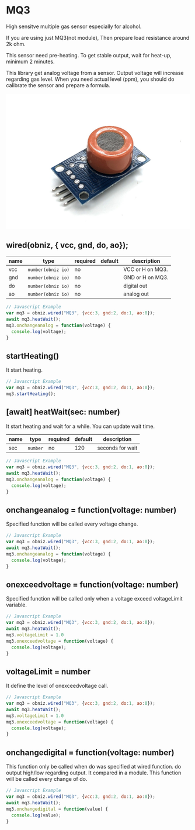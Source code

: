 # MQ3
High sensitve multiple gas sensor especially for alcohol.

If you are using just MQ3(not module), Then prepare load resistance around 2k ohm.

This sensor need pre-heating. To get stable output, wait for heat-up, minimum 2 minutes.

This library get analog voltage from a sensor. Output voltage will increase regarding gas level. When you need actual level (ppm), you should do calibrate the sensor and prepare a formula.

![](./image.jpg)

## wired(obniz,  { vcc, gnd, do, ao});

name | type | required | default | description
--- | --- | --- | --- | ---
vcc | `number(obniz io)` | no |  &nbsp; | VCC or H on MQ3.
gnd | `number(obniz io)` | no |  &nbsp; | GND or H on MQ3.
do | `number(obniz io)` | no |  &nbsp; | digital out
ao | `number(obniz io)` | no | &nbsp;  | analog out


```Javascript
// Javascript Example
var mq3 = obniz.wired("MQ3", {vcc:3, gnd:2, do:1, ao:0});
await mq3.heatWait();
mq3.onchangeanalog = function(voltage) {
  console.log(voltage);
}
```

## startHeating()

It start heating.

```Javascript
// Javascript Example
var mq3 = obniz.wired("MQ3", {vcc:3, gnd:2, do:1, ao:0});
mq3.startHeating();
```

## [await] heatWait(sec: number)

It start heating and wait for a while.
You can update wait time.

name | type | required | default | description
--- | --- | --- | --- | ---
sec | `number` | no | 120 | seconds for wait

```Javascript
// Javascript Example
var mq3 = obniz.wired("MQ3", {vcc:3, gnd:2, do:1, ao:0});
await mq3.heatWait();
mq3.onchangeanalog = function(voltage) {
  console.log(voltage);
}
```

## onchangeanalog = function(voltage: number)

Specified function will be called every voltage change.

```Javascript
// Javascript Example
var mq3 = obniz.wired("MQ3", {vcc:3, gnd:2, do:1, ao:0});
await mq3.heatWait();
mq3.onchangeanalog = function(voltage) {
  console.log(voltage);
}
```

## onexceedvoltage = function(voltage: number)

Specified function will be called only when a voltage exceed voltageLimit variable.

```Javascript
// Javascript Example
var mq3 = obniz.wired("MQ3", {vcc:3, gnd:2, do:1, ao:0});
await mq3.heatWait();
mq3.voltageLimit = 1.0
mq3.onexceedvoltage = function(voltage) {
  console.log(voltage);
}
```

## voltageLimit = number

It define the level of onexceedvoltage call.

```Javascript
// Javascript Example
var mq3 = obniz.wired("MQ3", {vcc:3, gnd:2, do:1, ao:0});
await mq3.heatWait();
mq3.voltageLimit = 1.0
mq3.onexceedvoltage = function(voltage) {
  console.log(voltage);
}
```

## onchangedigital = function(voltage: number)

This function only be called when do was specified at wired function.
do output high/low regarding output. It compared in a module.
This function will be called every change of do.

```Javascript
// Javascript Example
var mq3 = obniz.wired("MQ3", {vcc:3, gnd:2, do:1, ao:0});
await mq3.heatWait();
mq3.onchangedigital = function(value) {
  console.log(value);
}
```